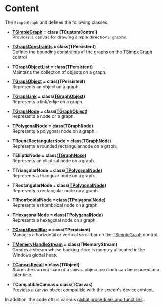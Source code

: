 Content
=======
The `SimpleGraph` unit defines the following classes:

- **[TSimpleGraph](Docs/TSimpleGraph.md) = class (TCustomControl)** \
  Provides a canvas for drawing simple directional graphs.

- **[TGraphConstraints](Docs/TGraphConstraints.md) = class(TPersistent)** \
  Defines the bounding constraints of the graphs on the [TSimpleGraph](SimpleGraph.md) control.

- **[TGraphObjectList](Docs/TGraphObjectList.md) = class(TPersistent)** \
  Maintains the collection of objects on a graph.

- **[TGraphObject](Docs/TGraphObject.md) = class(TPersistent)** \
  Represents an object on a graph.

- **[TGraphLink](Docs/TGraphLink.md) = class([TGraphObject](Docs/TGraphObject.md))** \
  Represents a link/edge on a graph.

- **[TGraphNode](Docs/TGraphNode.md) = class([TGraphObject](Docs/TGraphObject.md))** \
  Represents a node on a graph.

- **[TPolygonalNode](Docs/TPolygonalNode.md) = class([TGraphNode](Docs/TGraphNode.md))** \
  Represents a polygonal node on a graph.

- **TRoundRectangularNode = class([TGraphNode](Docs/TGraphNode.md))** \
  Represents a rounded rectangular node on a graph.

- **TEllipticNode = class([TGraphNode](Docs/TGraphNode.md))** \
  Represents an elliptical node on a graph.

- **TTriangularNode = class([TPolygonalNode](Docs/TPolygonalNode.md))** \
  Represents a triangular node on a graph.

- **TRectangularNode = class([TPolygonalNode](Docs/TPolygonalNode.md))** \
  Represents a rectangular node on a graph.

- **TRhomboidalNode = class([TPolygonalNode](Docs/TPolygonalNode.md))** \
  Represents a rhomboidal node on a graph.

- **THexagonalNode = class([TPolygonalNode](Docs/TPolygonalNode.md))** \
  Represents a hexagonal node on a graph.

- **[TGraphScrollBar](Docs/TGraphScrollBar.md) = class(TPersistent)** \
  Manages a horizontal or vertical scroll bar on the [TSimpleGraph](Docs/TSimpleGraph.md) control.

- **[TMemoryHandleStream](Docs/TMemoryHandleStream.md) = class(TMemoryStream)** \
  Creates a stream whose backing store is memory allocated in the Windows global heap.

- **[TCanvasRecall](Docs/TCanvasRecall.md) = class(TObject)** \
  Stores the current state of a `Canvas` object, so that it can be restored at a later time.

- **TCompatibleCanvas = class(TCanvas)** \
  Provides a `Canvas` object compatible with the screen's device context.

In addition, the code offers various [global procedures and functions](/Docs/Globals.md).
